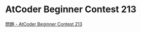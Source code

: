 AtCoder Beginner Contest 213
===

[問題 - AtCoder Beginner Contest 213](https://atcoder.jp/contests/abc213/tasks)
